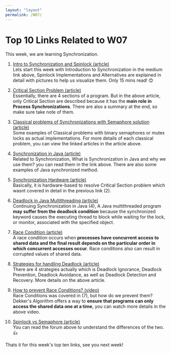 ```yaml
---
layout: "layout"
permalink: /W07/
---
```


# Top 10 Links Related to W07
This week, we are learning Synchronization.

1. [Intro to Synchronization and Spinlock (article)](https://medium.com/adamedelwiess/operating-system-20-introduction-to-synchronization-spinlock-implementation-and-spinlock-c926af1412e6) <br>
   Lets start this week with Introduction to Synchronization in the medium link above, Spinlock Implementations and Alternatives are explained in detail with pictures to help us visualize them. Only 15 mins read! 😊
   
2. [Critical Section Problem (article)](https://www.guru99.com/process-synchronization.html) <br>
   Essentially, there are 4 sections of a program. But in the above article, only Critical Section are described because it has the **main role in Process Synchronizations**. There are also a summary at the end, so make sure take note of them.

3. [Classical problems of Synchronizations with Semaphore solution (article)](https://www.geeksforgeeks.org/classical-problems-of-synchronization-with-semaphore-solution/) <br>
   Some examples of Classical problems with binary semaphores or mutex locks as actual implementations. For more details of each classical problem, you can view the linked articles in the article above.

4. [Synchronization in Java (article)](https://www.javatpoint.com/synchronization-in-java) <br>
   Related to Synchronization, What is Synchronization in Java and why we use them? you can read them in the link above. There are also some examples of Java synchronized method.

5. [Synchronization Hardware (article)](https://binaryterms.com/synchronization-hardware-in-os.html) <br>
   Basically, it is hardware-based to resolve Critical Section problem which wasnt covered in detail in the previous link (2).
   
6. [Deadlock in Java Multithreading (article)](https://www.tutorialspoint.com/Deadlock-in-Java-Multithreading) <br>
   Continuing Synchronization in Java (4), A Java multithreaded program **may suffer from the deadlock condition** because the synchronized keyword causes the executing thread to block while waiting for the lock, or monitor, associated with the specified object.

7. [Race Condition (article)](https://searchstorage.techtarget.com/definition/race-condition) <br>
   A race condition occurs when **processes have concurrent access to shared data and the final result depends on the particular order in which concurrent accesses occur**. Race conditions also can result in corrupted values of shared data.

8. [Strategies for handling Deadlock (article)](https://www.javatpoint.com/os-strategies-for-handling-deadlock) <br>
   There are 4 strategies actually which is Deadlock Ignorance, Deadlock Prevention, Deadlock Avoidance, as well as Deadlock Detection and Recovery. More details on the above article.

9. [How to prevent Race Conditions? (video)](https://www.youtube.com/watch?v=MqnpIwN7dz0) <br>
   Race Conditions was covered in (7), but how do we prevent them? Dekker's Algorithm offers a way to **ensure that programs can only access the shared data one at a time**, you can watch more details in the above video.
   
10. [Spinlock vs Semaphore (article)](https://stackoverflow.com/questions/195853/spinlock-versus-semaphore) <br>
    You can read the forum above to understand the differences of the two. 👍
    
Thats it for this week's top ten links, see you next week!
   

